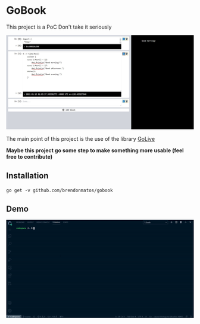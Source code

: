 # GoBook
This project is a PoC
Don't take it seriously

![go book](demo.jpg)

The main point of this project is the use of the library [GoLive](https://github.com/brendonmatos/golive)

**Maybe this project go some step to make something more usable (feel free to contribute)**

## Installation
`go get -v github.com/brendonmatos/gobook` 

## Demo
![go book](demo.gif)